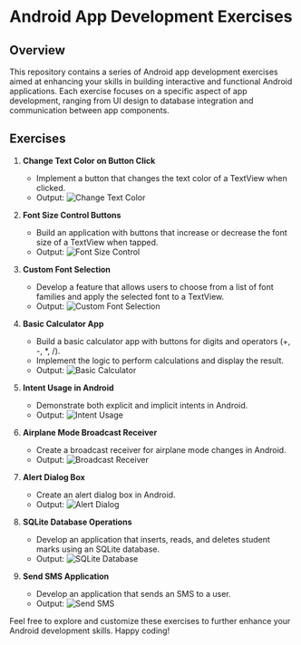 # Android App Development Exercises

## Overview
This repository contains a series of Android app development exercises aimed at enhancing your skills in building interactive and functional Android applications. Each exercise focuses on a specific aspect of app development, ranging from UI design to database integration and communication between app components.

## Exercises

1. **Change Text Color on Button Click**
   - Implement a button that changes the text color of a TextView when clicked.
   - Output: ![Change Text Color](/Android-App-Development/images/Picture1.png)

2. **Font Size Control Buttons**
   - Build an application with buttons that increase or decrease the font size of a TextView when tapped.
   - Output: ![Font Size Control](/Android-App-Development/images/Picture2.png)

3. **Custom Font Selection**
   - Develop a feature that allows users to choose from a list of font families and apply the selected font to a TextView.
   - Output: ![Custom Font Selection](/Android-App-Development/images/Picture3.png)

4. **Basic Calculator App**
   - Build a basic calculator app with buttons for digits and operators (+, -, *, /).
   - Implement the logic to perform calculations and display the result.
   - Output: ![Basic Calculator](/Android-App-Development/images/Picture4.png)

5. **Intent Usage in Android**
   - Demonstrate both explicit and implicit intents in Android.
   - Output: ![Intent Usage](/Android-App-Development/images/Picture5.png)

6. **Airplane Mode Broadcast Receiver**
   - Create a broadcast receiver for airplane mode changes in Android.
   - Output: ![Broadcast Receiver](/Android-App-Development/images/Picture6.png)

7. **Alert Dialog Box**
   - Create an alert dialog box in Android.
   - Output: ![Alert Dialog](/Android-App-Development/images/Picture7.png)

8. **SQLite Database Operations**
   - Develop an application that inserts, reads, and deletes student marks using an SQLite database.
   - Output: ![SQLite Database](/Android-App-Development/images/Picture8.png)

9. **Send SMS Application**
   - Develop an application that sends an SMS to a user.
   - Output: ![Send SMS](/Android-App-Development/images/Picture9.png)

Feel free to explore and customize these exercises to further enhance your Android development skills. Happy coding!
